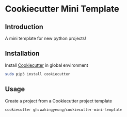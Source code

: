 # Cookiecutter Mini Template

## Introduction

A mini template for new python projects!

## Installation

Install [Cookiecutter](https://cookiecutter.readthedocs.io) in global environment

   ```sh
   sudo pip3 install cookiecutter
   ```

## Usage

Create a project from a Cookiecutter project template

   ```sh
   cookiecutter gh:wakingyeung/cookiecutter-mini-template
   ```
